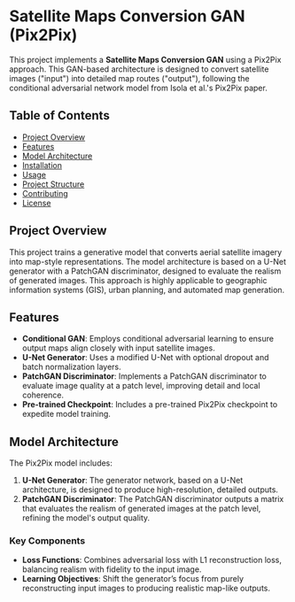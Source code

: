# Satellite Maps Conversion GAN (Pix2Pix)

This project implements a **Satellite Maps Conversion GAN** using a Pix2Pix approach. This GAN-based architecture is designed to convert satellite images ("input") into detailed map routes ("output"), following the conditional adversarial network model from Isola et al.'s Pix2Pix paper.

## Table of Contents
- [Project Overview](#project-overview)
- [Features](#features)
- [Model Architecture](#model-architecture)
- [Installation](#installation)
- [Usage](#usage)
- [Project Structure](#project-structure)
- [Contributing](#contributing)
- [License](#license)

## Project Overview
This project trains a generative model that converts aerial satellite imagery into map-style representations. The model architecture is based on a U-Net generator with a PatchGAN discriminator, designed to evaluate the realism of generated images. This approach is highly applicable to geographic information systems (GIS), urban planning, and automated map generation.

## Features
- **Conditional GAN**: Employs conditional adversarial learning to ensure output maps align closely with input satellite images.
- **U-Net Generator**: Uses a modified U-Net with optional dropout and batch normalization layers.
- **PatchGAN Discriminator**: Implements a PatchGAN discriminator to evaluate image quality at a patch level, improving detail and local coherence.
- **Pre-trained Checkpoint**: Includes a pre-trained Pix2Pix checkpoint to expedite model training.

## Model Architecture
The Pix2Pix model includes:
1. **U-Net Generator**: The generator network, based on a U-Net architecture, is designed to produce high-resolution, detailed outputs.
2. **PatchGAN Discriminator**: The PatchGAN discriminator outputs a matrix that evaluates the realism of generated images at the patch level, refining the model's output quality.

### Key Components
- **Loss Functions**: Combines adversarial loss with L1 reconstruction loss, balancing realism with fidelity to the input image.
- **Learning Objectives**: Shift the generator’s focus from purely reconstructing input images to producing realistic map-like outputs.


